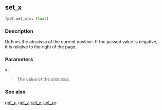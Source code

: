 ## set_x ##

```python
fpdf.set_x(x: float)
```
### Description ###

Defines the abscissa of the current position. If the passed value is negative, it is relative to the right of the page.

### Parameters ###

x:
> The value of the abscissa.

### See also ###

[get_x](get_x.md), [get_y](get_y.md), [set_y](set_y.md), [set_xy](set_xy.md).
